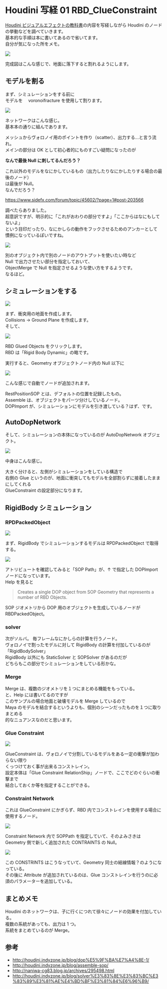 # Houdini 写経 01 RBD_ClueConstraint

<!-- SUMMARY: Houdini写経01_RBD_ClueConstraint-->

[Houdini ビジュアルエフェクトの教科書](https://www.amazon.co.jp/dp/4844367609/ref=cm_sw_r_tw_dp_U_x_Dt3KCbRA0MCTX)の内容を写経しながら Houdini のノードの挙動などを調べていきます。  
基本的な手順は本に書いてあるので省いてます。  
自分が気になった所をメモ。

![](https://i.gyazo.com/9fe25da90224b1d0543743207e73464a.gif)

完成図はこんな感じで、地面に落下すると割れるようにします。

## モデルを割る

まず、シミュレーションをする前に  
モデルを　 voronoifracture を使用して割ります。

![](https://gyazo.com/14200356a195b27d9a01c6f5a9d13b90.png)

ネットワークはこんな感じ。  
基本本の通りに組んであります。

メッシュからヴォロノイ用のポイントを作り（scatter）、出力する...と言う流れ。  
メインの部分は OK として初心者的にものすごい疑問になったのが

**なんで最後 Null に刺してるんだろう？**

これ以外のモデルをなにかしているもの（出力したりなにかしたりする場合の最後のノード）  
は最後が Null。  
なんでだろう？

https://www.sidefx.com/forum/topic/45602/?page=1#post-203566

調べたらありました。  
超意訳ですが、明示的に「これがおわりの部分ですよ」「ここからはなにもしてないよ」  
という目印だったり、なにかしらの動作をフックさせるためのアンカーとして  
慣例になっているぽいですね。

![](https://i.gyazo.com/cd1da4c0685720d47fe17598030a69fc.png)

別のオブジェクト内で別のノードのアウトプットを使いたい時など  
Null で出力させたい部分を指定しておいて、  
ObjectMerge で Null を指定させるような使い方をするようです。  
なるほど。

## シミュレーションをする

![](https://i.gyazo.com/da44220c95cab4078a8d49b7250e07d0.png)

まず、衝突用の地面を作成します。  
Collisions -> Ground Plane を作成します。  
そして、

![](https://i.gyazo.com/229106d432766e3334a2623bcb4607b2.png)

RBD Glued Objects をクリックします。  
RBD は「Rigid Body Dynamic」の略です。

実行すると、Geometry オブジェクトノード内の Null 以下に

![](https://i.gyazo.com/ffe582bddac4b917c642d6313b64dfd3.png)

こんな感じで自動でノードが追加されます。

RestPositionSOP とは、デフォルトの位置を記録したもの。  
Assemble は、オブジェクトをパーツ分けしているノード。  
DOPImport が、シミュレーションにモデルを引き渡している？はず、です。

## AutoDopNetwork

そして、シミュレーションの本体になっているのが AutoDopNetwork オブジェクト。

![](https://i.gyazo.com/0f51335cee8008640a7864a77f0bdf5b.png)

中身はこんな感じ。

大きく分けると、左側がシミュレーションをしている構造で  
右側の Glue というのが、地面に衝突してもモデルを全部割らずに接着したままにしてくれる  
GlueConstraint の設定部分になります。

## RigidBody シミュレーション

### RPDPackedObject

![](https://i.gyazo.com/7202f25a9dccdc45ad66aeaca48b0d3f.png)

まず、RigidBody でシミュレーションするモデルは RPDPackedObject で取得する。

![](https://i.gyazo.com/2d84e4f0cdbe140aca1856af41376150.png)

アトリビュートを確認してみると「SOP Path」が、↑ で指定した DOPImport ノードになっています。  
Help を見ると

> Creates a single DOP object from SOP Geometry that represents a number of RBD Objects.

SOP ジオメトリから DOP 用のオブジェクトを生成しているノードが RBDPackedObject。

### solver

次がソルバ。
毎フレームなにかしらの計算を行うノード。  
ヴォロノイで割ったモデルに対して RigidBody の計算を付加しているのが「RigidBodySolver」  
RigidBody 以外にも StaticSolver と SOPSolver があるのだが  
どちらもこの部分でシミュレーションをしている形かな。

### Merge

Merge は、複数のジオメトリを１つにまとめる機能をもっている。  
と、Help には書いてるのですが  
このサンプルの場合地面と破壊モデルを Merge しているので  
Maya のモデルを結合するというよりも、個別のシーンだったものを１つに取りまとめる  
的なニュアンスなのだと思います。

### Glue Constraint

![](https://i.gyazo.com/fb16a8065fb0be79cefd7efd67cbfeab.png)

GlueConstraint は、ヴォロノイで分割しているモデルをある一定の衝撃が加わらない限り  
くっつけておく事が出来るコンストレイン。  
設定本体は「Glue Constraint RelationShip」ノードで、ここでどのぐらいの衝撃まで  
結合しておくか等を指定することができる。

### Constraint Network

これは GlueConstraint にかぎらず、RBD 内でコンストレインを使用する場合に使用するノード。

![](https://i.gyazo.com/606a4ff0b755dd4403c008d1fa7d8612.png)

Constraint Network 内で SOPPath を指定していて、そのよみさきは  
Geometry 側で新しく追加された CONTRAINTS の Null。

![](https://gyazo.com/d8c4ac422c5a505c5dd86291794a9a6e.png)

この CONSTRINTS はこうなっていて、Geometry 同士の結線情報？のようになっている。  
その後に Attribute が追加されているのは、Glue コンストレインを行うのに必須のパラメーターを追加している。

## まとめメモ

Houdini のネットワークは、子に行くにつれて徐々にノードの効果を付加している。  
複数の系統があっても、出力は 1 つ。  
系統をまとめているのが Merge。

## 参考

- http://houdini.indyzone.jp/blog/dop%E5%9F%BA%E7%A4%8E-1/
- http://houdini.indyzone.jp/blog/assemble-sop/
- http://naniwa-cg83.blog.jp/archives/295498.html
- http://houdini.indyzone.jp/blog/solver%E3%83%8E%E3%83%BC%E3%83%89%E3%81%AE%E4%BD%BF%E3%81%84%E6%96%B9/
